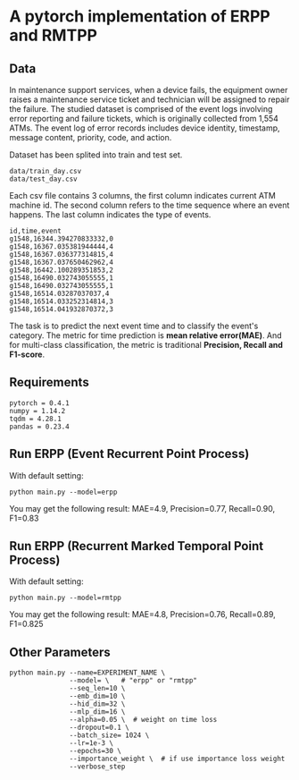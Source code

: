 # A pytorch implementation of ERPP and RMTPP

## Data
In maintenance support services, when a device fails, the equipment owner raises a maintenance service ticket and technician will be assigned to repair the failure. The studied dataset is comprised of the event logs involving error reporting and failure tickets, which is originally collected from 1,554 ATMs. The event log of error records includes device identity, timestamp, message content, priority, code, and action.

Dataset has been splited into train and test set.

```
data/train_day.csv
data/test_day.csv
```

Each csv file contains 3 columns, the first column indicates current ATM machine id. The second column refers to the time sequence where an event happens. The last column indicates the type of events.
```
id,time,event
g1548,16344.394270833332,0
g1548,16367.035381944444,4
g1548,16367.036377314815,4
g1548,16367.037650462962,4
g1548,16442.100289351853,2
g1548,16490.032743055555,1
g1548,16490.032743055555,1
g1548,16514.03287037037,4
g1548,16514.033252314814,3
g1548,16514.041932870372,3
```

The task is to predict the next event time and to classify the event's category. The metric for time prediction is **mean relative error(MAE)**. And for multi-class classification, the metric is traditional **Precision, Recall and F1-score**.


## Requirements

```
pytorch = 0.4.1
numpy = 1.14.2
tqdm = 4.28.1
pandas = 0.23.4
```

## Run ERPP (Event Recurrent Point Process)
With default setting:
```
python main.py --model=erpp
```
You may get the following result:
MAE=4.9, Precision=0.77, Recall=0.90, F1=0.83

## Run ERPP (Recurrent Marked Temporal Point Process)
With default setting:
```
python main.py --model=rmtpp
```
You may get the following result:
MAE=4.8, Precision=0.76, Recall=0.89, F1=0.825

## Other Parameters

```
python main.py --name=EXPERIMENT_NAME \
               --model= \   # "erpp" or "rmtpp"
               --seq_len=10 \
               --emb_dim=10 \
               --hid_dim=32 \
               --mlp_dim=16 \
               --alpha=0.05 \  # weight on time loss
               --dropout=0.1 \
               --batch_size= 1024 \
               --lr=1e-3 \
               --epochs=30 \
               --importance_weight \  # if use importance loss weight
               --verbose_step 
```

